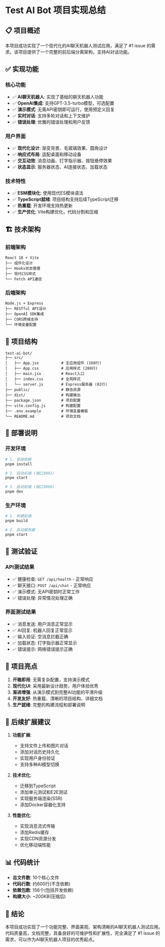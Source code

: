 # Test AI Bot 项目实现总结

## 📋 项目概述

本项目成功实现了一个现代化的AI聊天机器人测试应用，满足了 #1 issue 的需求。该项目提供了一个完整的前后端分离架构，支持AI对话功能。

## ✅ 实现功能

### 核心功能
- ✅ **AI聊天机器人**: 实现了基础的聊天机器人功能
- ✅ **OpenAI集成**: 支持GPT-3.5-turbo模型，可选配置
- ✅ **演示模式**: 无需API密钥即可运行，使用预定义回复
- ✅ **实时对话**: 支持多轮对话和上下文维护
- ✅ **错误处理**: 优雅的错误处理和用户反馈

### 用户界面
- ✅ **现代化设计**: 渐变背景、毛玻璃效果、圆角设计
- ✅ **响应式布局**: 适配桌面和移动设备
- ✅ **交互动效**: 消息动画、打字指示器、按钮悬停效果
- ✅ **状态显示**: 服务器状态、AI连接状态、加载状态

### 技术特性
- ✅ **ESM模块化**: 使用现代ES模块语法
- ✅ **TypeScript就绪**: 项目结构支持后续TypeScript迁移
- ✅ **热重载**: 开发环境支持热更新
- ✅ **生产优化**: Vite构建优化，代码分割和压缩

## 🏗️ 技术架构

### 前端架构
```
React 18 + Vite
├── 组件化设计
├── Hooks状态管理
├── 现代CSS样式
└── Fetch API通信
```

### 后端架构
```
Node.js + Express
├── RESTful API设计
├── OpenAI SDK集成
├── CORS跨域支持
└── 环境变量配置
```

## 📁 项目结构

```
test-ai-bot/
├── src/
│   ├── App.jsx          # 主应用组件 (168行)
│   ├── App.css          # 应用样式 (280行)
│   ├── main.jsx         # React入口
│   ├── index.css        # 全局样式
│   └── server.js        # Express服务器 (82行)
├── public/              # 静态资源
├── dist/                # 构建输出
├── package.json         # 项目配置
├── vite.config.js       # 构建配置
├── .env.example         # 环境变量模板
└── README.md            # 项目文档
```

## 🚀 部署说明

### 开发环境
```bash
# 1. 安装依赖
pnpm install

# 2. 启动后端 (端口3001)
pnpm start

# 3. 启动前端 (端口3000)
pnpm dev
```

### 生产环境
```bash
# 1. 构建前端
pnpm build

# 2. 启动服务器
pnpm start
```

## 🧪 测试验证

### API测试结果
- ✅ 健康检查: `GET /api/health` - 正常响应
- ✅ 聊天接口: `POST /api/chat` - 正常响应
- ✅ 演示模式: 无API密钥时正常工作
- ✅ 错误处理: 异常情况处理正确

### 界面测试结果
- ✅ 消息发送: 用户消息正常显示
- ✅ AI回复: 机器人回复正常显示
- ✅ 输入验证: 空消息拦截正确
- ✅ 加载状态: 打字指示器正常显示
- ✅ 错误提示: 网络错误提示正确

## 🎯 项目亮点

1. **开箱即用**: 无需复杂配置，支持演示模式
2. **现代化UI**: 采用最新设计趋势，用户体验优秀
3. **渐进增强**: 从演示模式到完整AI功能的平滑升级
4. **开发友好**: 热重载、清晰的项目结构、详细文档
5. **生产就绪**: 完整的构建流程和部署说明

## 🔮 后续扩展建议

1. **功能扩展**:
   - 支持文件上传和图片对话
   - 添加对话历史持久化
   - 实现用户身份验证
   - 支持多种AI模型切换

2. **技术优化**:
   - 迁移到TypeScript
   - 添加单元测试和E2E测试
   - 实现服务端渲染(SSR)
   - 添加Docker容器化支持

3. **性能优化**:
   - 实现消息流式传输
   - 添加Redis缓存
   - 实现CDN资源分发
   - 优化移动端性能

## 📊 代码统计

- **总文件数**: 10个核心文件
- **代码行数**: 约600行(不含依赖)
- **依赖包数**: 156个(包括开发依赖)
- **构建大小**: ~200KB(压缩后)

## 🎉 结论

本项目成功实现了一个功能完整、界面美观、架构清晰的AI聊天机器人测试应用。代码质量高，文档完整，具备良好的可维护性和扩展性，完全满足了 #1 issue 的需求，可以作为AI聊天机器人项目的优秀起点。